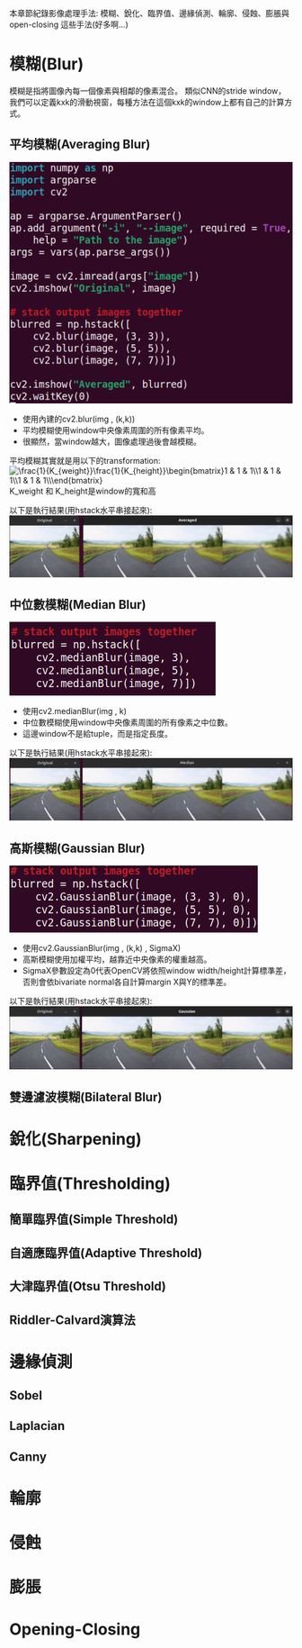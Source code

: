 本章節紀錄影像處理手法: 模糊、銳化、臨界值、邊緣偵測、輪廓、侵蝕、膨脹與open-closing 這些手法(好多啊...)  

# 模糊(Blur)
模糊是指將圖像內每一個像素與相鄰的像素混合。 
類似CNN的stride window，我們可以定義kxk的滑動視窗，每種方法在這個kxk的window上都有自己的計算方式。 

## 平均模糊(Averaging Blur)
![Image](https://github.com/EnasVen/OpenCV-4.6.0-/blob/main/cv30.png)  
- 使用內建的cv2.blur(img , (k,k))  
- 平均模糊使用window中央像素周圍的所有像素平均。   
- 很顯然，當window越大，圖像處理過後會越模糊。  

平均模糊其實就是用以下的transformation:  
<img src="https://latex.codecogs.com/svg.image?\frac{1}{K_{weight}}\frac{1}{K_{height}}\begin{bmatrix}1&space;&&space;1&space;&&space;&space;1\\1&space;&&space;1&space;&&space;&space;1\\1&space;&&space;1&space;&&space;&space;1\\\end{bmatrix}" title="\frac{1}{K_{weight}}\frac{1}{K_{height}}\begin{bmatrix}1 & 1 & 1\\1 & 1 & 1\\1 & 1 & 1\\\end{bmatrix}" /> 
K_weight 和 K_height是window的寬和高


以下是執行結果(用hstack水平串接起來):  
![Image](https://github.com/EnasVen/OpenCV-4.6.0-/blob/main/cv31.png)

## 中位數模糊(Median Blur)
![Image](https://github.com/EnasVen/OpenCV-4.6.0-/blob/main/cv32.png)  
- 使用cv2.medianBlur(img , k)  
- 中位數模糊使用window中央像素周圍的所有像素之中位數。   
- 這邊window不是給tuple，而是指定長度。  

以下是執行結果(用hstack水平串接起來):  
![Image](https://github.com/EnasVen/OpenCV-4.6.0-/blob/main/cv33.png)

## 高斯模糊(Gaussian Blur)
![Image](https://github.com/EnasVen/OpenCV-4.6.0-/blob/main/cv34.png)  
- 使用cv2.GaussianBlur(img , (k,k) , SigmaX)  
- 高斯模糊使用加權平均，越靠近中央像素的權重越高。   
- SigmaX參數設定為0代表OpenCV將依照window width/height計算標準差，否則會依bivariate normal各自計算margin X與Y的標準差。  

以下是執行結果(用hstack水平串接起來):  
![Image](https://github.com/EnasVen/OpenCV-4.6.0-/blob/main/cv35.png)

## 雙邊濾波模糊(Bilateral Blur)

# 銳化(Sharpening)

# 臨界值(Thresholding)

## 簡單臨界值(Simple Threshold)
## 自適應臨界值(Adaptive Threshold)
## 大津臨界值(Otsu Threshold)
## Riddler-Calvard演算法


# 邊緣偵測
## Sobel
## Laplacian
## Canny

# 輪廓

# 侵蝕

# 膨脹

# Opening-Closing
